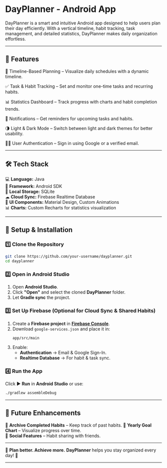 # **DayPlanner - Android App**

DayPlanner is a smart and intuitive Android app designed to help users plan their day efficiently. With a vertical timeline, habit tracking, task management, and detailed statistics, DayPlanner makes daily organization effortless. 

---

## **🚀 Features**

📆 Timeline-Based Planning – Visualize daily schedules with a dynamic timeline.

✅ Task & Habit Tracking – Set and monitor one-time tasks and recurring habits.

📊 Statistics Dashboard – Track progress with charts and habit completion trends.

🔔 Notifications – Get reminders for upcoming tasks and habits.

🌗 Light & Dark Mode – Switch between light and dark themes for better usability.

🧑‍💻 User Authentication – Sign in using Google or a verified email.

---

## **🛠 Tech Stack**

💻 **Language:** Java  
📱 **Framework:** Android SDK  
🐄 **Local Storage:** SQLite  
☁ **Cloud Sync:** Firebase Realtime Database  
🎨 **UI Components:** Material Design, Custom Animations  
📊 **Charts:** Custom Recharts for statistics visualization

---

## **🔧 Setup & Installation**

### **1️⃣ Clone the Repository**
```bash
git clone https://github.com/your-username/dayplanner.git
cd dayplanner
```

### **2️⃣ Open in Android Studio**
1. Open **Android Studio**.
2. Click **"Open"** and select the cloned **DayPlanner** folder.
3. Let **Gradle sync** the project.

### **3️⃣ Set Up Firebase (Optional for Cloud Sync & Shared Habits)**
1. Create a **Firebase project** in **[Firebase Console](https://console.firebase.google.com/)**.
2. Download `google-services.json` and place it in:
   ```
   app/src/main
   ```
3. Enable:
    - **Authentication** → Email & Google Sign-In.
    - **Realtime Database** → For habit & task sync.

### **4️⃣ Run the App**
Click ▶ **Run** in **Android Studio** or use:
```bash
./gradlew assembleDebug
```

---

## **📌 Future Enhancements**
🚀 **Archive Completed Habits** – Keep track of past habits.
🚀 **Yearly Goal Chart** – Visualize progress over time.  
🚀 **Social Features** – Habit sharing with friends.

---

🌟 **Plan better. Achieve more.** **DayPlanner** helps you stay organized every day! 🚀

---

